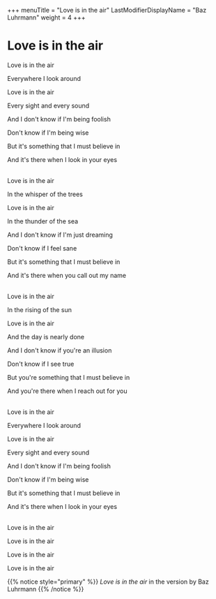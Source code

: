 +++
menuTitle = "Love is in the air"
LastModifierDisplayName = "Baz Luhrmann"
weight = 4
+++
# Love is in the air

Love is in the air

Everywhere I look around

Love is in the air

Every sight and every sound

And I don't know if I'm being foolish

Don't know if I'm being wise

But it's something that I must believe in

And it's there when I look in your eyes

 \
Love is in the air

In the whisper of the trees

Love is in the air

In the thunder of the sea

And I don't know if I'm just dreaming

Don't know if I feel sane

But it's something that I must believe in

And it's there when you call out my name

 \
Love is in the air

In the rising of the sun

Love is in the air

And the day is nearly done

And I don't know if you're an illusion

Don't know if I see true

But you're something that I must believe in

And you're there when I reach out for you

 \
Love is in the air

Everywhere I look around

Love is in the air

Every sight and every sound

And I don't know if I'm being foolish

Don't know if I'm being wise

But it's something that I must believe in

And it's there when I look in your eyes

 \
Love is in the air

Love is in the air

Love is in the air

Love is in the air

{{% notice style="primary" %}}
*Love is in the air* in the version by Baz Luhrmann
{{% /notice %}}